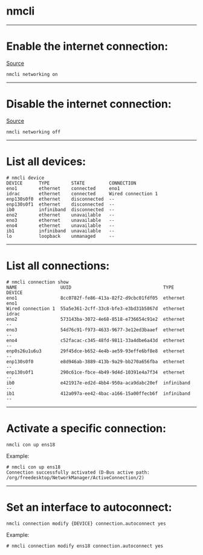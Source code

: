 # nmcli

---

# Enable the internet connection:
[Source](https://askubuntu.com/questions/434660/how-can-i-disable-my-internet-connection-from-terminal)
```
nmcli networking on
```

---

# Disable the internet connection:
[Source](https://askubuntu.com/questions/434660/how-can-i-disable-my-internet-connection-from-terminal)
```
nmcli networking off
```

---

# List all devices:
```
# nmcli device
DEVICE      TYPE        STATE         CONNECTION
eno1        ethernet    connected     eno1
idrac       ethernet    connected     Wired connection 1
enp130s0f0  ethernet    disconnected  --
enp130s0f1  ethernet    disconnected  --
ib0         infiniband  disconnected  --
eno2        ethernet    unavailable   --
eno3        ethernet    unavailable   --
eno4        ethernet    unavailable   --
ib1         infiniband  unavailable   --
lo          loopback    unmanaged     --
```

---

# List all connections:
```
# nmcli connection show
NAME                UUID                                  TYPE        DEVICE
eno1                8cc0782f-fe86-413a-82f2-d9cbc01fdf05  ethernet    eno1
Wired connection 1  55a5e361-2cff-33c8-bfe3-e3bd31b5867d  ethernet    idrac
eno2                573143ba-3072-4e68-8518-e736654c91e2  ethernet    --
eno3                54d76c91-f973-4633-9677-3e12ed3baaef  ethernet    --
eno4                c52facac-c345-48fd-9811-33a4dbe6a43d  ethernet    --
enp0s26u1u6u3       29f45dce-b652-4e4b-ae59-93effe6bf8e8  ethernet    --
enp130s0f0          e8d946ab-3889-413b-9a29-bb270a656fba  ethernet    --
enp130s0f1          290c61ce-fbce-4b49-9d4d-10391e4a7f34  ethernet    --
ib0                 e421917e-ed2d-4bb4-950a-aca9dabc20ef  infiniband  --
ib1                 412a097a-ee42-4bac-a166-15a00ffecb6f  infiniband  --
```

---

# Activate a specific connection:
```
nmcli con up ens18
```
Example:
```
# nmcli con up ens18
Connection successfully activated (D-Bus active path: /org/freedesktop/NetworkManager/ActiveConnection/2)
```

---

# Set an interface to autoconnect:
```
nmcli connection modify {DEVICE} connection.autoconnect yes
```
Example:
```
# nmcli connection modify ens18 connection.autoconnect yes
```
